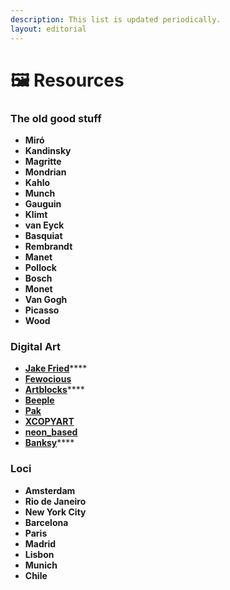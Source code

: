 ```yaml
---
description: This list is updated periodically.
layout: editorial
---
```


# 🖼 Resources

### The old good stuff

* **Miró**
* **Kandinsky**
* **Magritte**
* **Mondrian**
* **Kahlo**
* **Munch**
* **Gauguin**
* **Klimt**
* **van Eyck**
* **Basquiat**
* **Rembrandt**
* **Manet**
* **Pollock**
* **Bosch**
* **Monet**
* **Van Gogh**
* **Picasso**
* **Wood**

### Digital Art

* [**Jake Fried**](http://inkwood.net/)****
* ****[**Fewocious**](https://twitter.com/fewocious)****
* [**Artblocks**](https://twitter.com/artblocks\_io)****
* ****[**Beeple**](https://twitter.com/beeple)****
* ****[**Pak**](https://twitter.com/muratpak)****
* ****[**XCOPYART**](https://twitter.com/XCOPYART)****
* ****[**neon\_based**](https://twitter.com/neon\_based)****
* [**Banksy**](https://www.banksy.co.uk/)****

### Loci

* **Amsterdam**
* **Rio de Janeiro**
* **New York City**
* **Barcelona**
* **Paris**
* **Madrid**
* **Lisbon**
* **Munich**
* **Chile**
